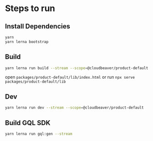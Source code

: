# Steps to run
## Install Dependencies

```sh
yarn
yarn lerna bootstrap
```

## Build

```sh
yarn lerna run build --stream --scope=@cloudbeaver/product-default
```
open ```packages/product-default/lib/index.html``` or run ```npx serve packages/product-default/lib```

## Dev

```sh
yarn lerna run dev --stream --scope=@cloudbeaver/product-default
```

## Build GQL SDK
```sh
yarn lerna run gql:gen --stream
```

